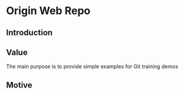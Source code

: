 # Origin Web Repo
## Introduction
## Value
The main purpose is to 
provide simple examples for Git training 
demos
## Motive
